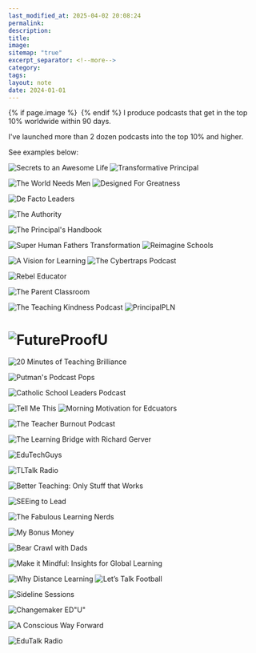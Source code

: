 ```yaml
---
last_modified_at: 2025-04-02 20:08:24
permalink: 
description: 
title: 
image: 
sitemap: "true"
excerpt_separator: <!--more-->
category: 
tags: 
layout: note
date: 2024-01-01
---
```



{% if page.image %} <img src="{{ page.image }}" alt=""> {% endif %}
I produce podcasts that get in the top 10% worldwide within 90 days. 

I've launched more than 2 dozen podcasts into the top 10% and higher. 

See examples below: 

![Secrets to an Awesome Life](https://cdn-images-2.listennotes.com/images/podcasts/s2XMkCe0Qy7/badge/?_gl=1*619bga*_gcl_au*MTMyOTYyNjYzNi4xNzQzNjEzNDExLjM1ODYwODQ3LjE3NDM2MjI1MDAuMTc0MzYyMjQ5OQ..*_ga*MjY5NTI3OTQ2LjE3NDM2MTM0MTE.*_ga_T0PZE2Z7L4*MTc0MzYyMjEyNC4zLjEuMTc0MzYyMjYyNy4zMi4wLjA.)
 ![Transformative Principal](https://cdn-images-2.listennotes.com/images/podcasts/YzmKZBM3DI6/badge/)

 ![The World Needs Men](https://cdn-images-2.listennotes.com/images/podcasts/auQnz6vOf4t/badge/)
 ![Designed For Greatness](https://cdn-images-2.listennotes.com/images/podcasts/aAnrTCYJ64K/badge/)

![De Facto Leaders](https://cdn-images-2.listennotes.com/images/podcasts/k0thoDUYuHV/badge/?_gl=1*1ki0hl7*_gcl_au*MTMyOTYyNjYzNi4xNzQzNjEzNDExLjM1ODYwODQ3LjE3NDM2MjI1MDAuMTc0MzYyMjQ5OQ..*_ga*MjY5NTI3OTQ2LjE3NDM2MTM0MTE.*_ga_T0PZE2Z7L4*MTc0MzYyMjEyNC4zLjEuMTc0MzYyMjUwNi4xLjAuMA..)

 ![The Authority](https://cdn-images-2.listennotes.com/images/podcasts/_Cs5Op6jwFf/badge/)

![The Principal's Handbook](https://cdn-images-2.listennotes.com/images/podcasts/xn1TJGrw_bK/badge/?_gl=1*1c1izwp*_gcl_au*MTMyOTYyNjYzNi4xNzQzNjEzNDEx*_ga*MjY5NTI3OTQ2LjE3NDM2MTM0MTE.*_ga_T0PZE2Z7L4*MTc0MzYyMjEyNC4zLjEuMTc0MzYyMjIzMS41NC4wLjA._)

 ![Super Human Fathers Transformation](https://cdn-images-2.listennotes.com/images/podcasts/riq37xF9ROU/badge/)
 ![Reimagine Schools](https://cdn-images-2.listennotes.com/images/podcasts/1NaBGxLO75S/badge/)

 ![A Vision for Learning](https://cdn-images-2.listennotes.com/images/podcasts/AIrVYfpLxDO/badge/)
 ![The Cybertraps Podcast](https://cdn-images-2.listennotes.com/images/podcasts/UvEwe9jtPZg/badge/)

![Rebel Educator](https://cdn-images-2.listennotes.com/images/podcasts/EZ8NkBXKetb/badge/?_gl=1*15psg3f*_gcl_au*MTMyOTYyNjYzNi4xNzQzNjEzNDExLjM1ODYwODQ3LjE3NDM2MjI1MDAuMTc0MzYyMjQ5OQ..*_ga*MjY5NTI3OTQ2LjE3NDM2MTM0MTE.*_ga_T0PZE2Z7L4*MTc0MzYyMjEyNC4zLjEuMTc0MzYyMjU0MC41OS4wLjA.)

![The Parent Classroom](https://cdn-images-2.listennotes.com/images/podcasts/3Jgaxo2f4Fw/badge/?_gl=1*vfi6z2*_gcl_au*MTMyOTYyNjYzNi4xNzQzNjEzNDExLjM1ODYwODQ3LjE3NDM2MjI1MDAuMTc0MzYyMjg3Nw..*_ga*MjY5NTI3OTQ2LjE3NDM2MTM0MTE.*_ga_T0PZE2Z7L4*MTc0MzYyMjEyNC4zLjEuMTc0MzYyMzA4MC4xNy4wLjA.)

![The Teaching Kindness Podcast](https://cdn-images-2.listennotes.com/images/podcasts/X73eQCqRKU2/badge/?_gl=1*1ayjrif*_gcl_au*MTMyOTYyNjYzNi4xNzQzNjEzNDExLjM1ODYwODQ3LjE3NDM2MjI1MDAuMTc0MzYyMjg3Nw..*_ga*MjY5NTI3OTQ2LjE3NDM2MTM0MTE.*_ga_T0PZE2Z7L4*MTc0MzYyMjEyNC4zLjEuMTc0MzYyMzEyOC42MC4wLjA.)
 ![PrincipalPLN](https://cdn-images-2.listennotes.com/images/podcasts/yNYxIznp-K_/badge/)

# ![FutureProofU](https://cdn-images-2.listennotes.com/images/podcasts/Ud5ITWtX-9c/badge/?_gl=1*16nnxx4*_gcl_au*NTEwNjI4ODI3LjE3MzU4NTg0MDI.*_ga*MTU3MDQ3NzEzNC4xNzI2ODUyMTk4*_ga_T0PZE2Z7L4*MTc0MDYwMTY4OC40OS4xLjE3NDA2MDE3NDQuNC4wLjA.)

 ![20 Minutes of Teaching Brilliance](https://cdn-images-2.listennotes.com/images/podcasts/ElBJs5mfN8-/badge/)

![Putman's Podcast Pops](https://cdn-images-2.listennotes.com/images/podcasts/Jd1y-Zu9C53/badge/?_gl=1*1jdvhhz*_gcl_au*MTMyOTYyNjYzNi4xNzQzNjEzNDEx*_ga*MjY5NTI3OTQ2LjE3NDM2MTM0MTE.*_ga_T0PZE2Z7L4*MTc0MzYxMzQxMS4xLjEuMTc0MzYxMzQxNi41NS4wLjA.)

![Catholic School Leaders Podcast](https://cdn-images-2.listennotes.com/images/podcasts/Nser8d6hRSA/badge/)

![Tell Me This](https://cdn-images-2.listennotes.com/images/podcasts/dirC3Uo1OlH/badge/?_gl=1*1z0fbxn*_gcl_au*MTMyOTYyNjYzNi4xNzQzNjEzNDExLjM1ODYwODQ3LjE3NDM2MjI1MDAuMTc0MzYyMjQ5OQ..*_ga*MjY5NTI3OTQ2LjE3NDM2MTM0MTE.*_ga_T0PZE2Z7L4*MTc0MzYyMjEyNC4zLjEuMTc0MzYyMjY5My41OS4wLjA.)
 ![Morning Motivation for Edcuators](https://cdn-images-2.listennotes.com/images/podcasts/xzpdQLAaIh3/badge/)

![The Teacher Burnout Podcast](https://cdn-images-2.listennotes.com/images/podcasts/VMSClWYi94_/badge/?_gl=1*2kurx8*_gcl_au*MTMyOTYyNjYzNi4xNzQzNjEzNDExLjM1ODYwODQ3LjE3NDM2MjI1MDAuMTc0MzYyMjg3Nw..*_ga*MjY5NTI3OTQ2LjE3NDM2MTM0MTE.*_ga_T0PZE2Z7L4*MTc0MzYyMjEyNC4zLjEuMTc0MzYyMzE1OC4zMC4wLjA.)

![The Learning Bridge with Richard Gerver](https://cdn-images-2.listennotes.com/images/podcasts/yt3XhFpeiZM/badge/?_gl=1*15o6q04*_gcl_au*MTMyOTYyNjYzNi4xNzQzNjEzNDExLjM1ODYwODQ3LjE3NDM2MjI1MDAuMTc0MzYyMjg3Nw..*_ga*MjY5NTI3OTQ2LjE3NDM2MTM0MTE.*_ga_T0PZE2Z7L4*MTc0MzYyMjEyNC4zLjEuMTc0MzYyMzE5My41OS4wLjA.)



![EduTechGuys](https://cdn-images-2.listennotes.com/images/podcasts/67PrjtLTNOK/badge/?_gl=1*vqv10b*_gcl_au*MTMyOTYyNjYzNi4xNzQzNjEzNDExLjM1ODYwODQ3LjE3NDM2MjI1MDAuMTc0MzYyMjQ5OQ..*_ga*MjY5NTI3OTQ2LjE3NDM2MTM0MTE.*_ga_T0PZE2Z7L4*MTc0MzYyMjEyNC4zLjEuMTc0MzYyMjgzMS41OS4wLjA.)


![TLTalk Radio](https://cdn-images-2.listennotes.com/images/podcasts/9bL2NEiZcwz/badge/?_gl=1*zbbnl1*_gcl_au*MTMyOTYyNjYzNi4xNzQzNjEzNDExLjM1ODYwODQ3LjE3NDM2MjI1MDAuMTc0MzYyMjQ5OQ..*_ga*MjY5NTI3OTQ2LjE3NDM2MTM0MTE.*_ga_T0PZE2Z7L4*MTc0MzYyMjEyNC4zLjEuMTc0MzYyMjcyNy4yNS4wLjA.)

 ![Better Teaching: Only Stuff that Works](https://cdn-images-2.listennotes.com/images/podcasts/bmtUPgKM61W/badge/)

![SEEing to Lead](https://cdn-images-2.listennotes.com/images/podcasts/xHPcmbW1ZLK/badge/?_gl=1*1oa24vb*_gcl_au*MTMyOTYyNjYzNi4xNzQzNjEzNDExLjM1ODYwODQ3LjE3NDM2MjI1MDAuMTc0MzYyMjQ5OQ..*_ga*MjY5NTI3OTQ2LjE3NDM2MTM0MTE.*_ga_T0PZE2Z7L4*MTc0MzYyMjEyNC4zLjEuMTc0MzYyMjc1OC41Ny4wLjA.)


![The Fabulous Learning Nerds](https://cdn-images-2.listennotes.com/images/podcasts/A8vi7YEr5_-/badge/?_gl=1*1isx99g*_gcl_au*MTMyOTYyNjYzNi4xNzQzNjEzNDEx*_ga*MjY5NTI3OTQ2LjE3NDM2MTM0MTE.*_ga_T0PZE2Z7L4*MTc0MzYyMjEyNC4zLjEuMTc0MzYyMjQ1OS40OC4wLjA.)

 ![My Bonus Money](https://cdn-images-2.listennotes.com/images/podcasts/hb4gq2J5cWm/badge/)

![Bear Crawl with Dads](https://cdn-images-2.listennotes.com/images/podcasts/3bCK4uqltOR/badge/?_gl=1*8oho1v*_gcl_au*MTMyOTYyNjYzNi4xNzQzNjEzNDExLjM1ODYwODQ3LjE3NDM2MjI1MDAuMTc0MzYyMjg3Nw..*_ga*MjY5NTI3OTQ2LjE3NDM2MTM0MTE.*_ga_T0PZE2Z7L4*MTc0MzYyMjEyNC4zLjEuMTc0MzYyMjg3OC4xMi4wLjA.)

![Make it Mindful: Insights for Global Learning](https://cdn-images-2.listennotes.com/images/podcasts/RC86dmyeUGz/badge/?_gl=1*38x0q4*_gcl_au*MTMyOTYyNjYzNi4xNzQzNjEzNDEx*_ga*MjY5NTI3OTQ2LjE3NDM2MTM0MTE.*_ga_T0PZE2Z7L4*MTc0MzYyMjEyNC4zLjEuMTc0MzYyMjMzNy4yNy4wLjA.)


![Why Distance Learning](https://cdn-images-2.listennotes.com/images/podcasts/QAFp7aHyiEj/badge/?_gl=1*lju77n*_gcl_au*MTMyOTYyNjYzNi4xNzQzNjEzNDEx*_ga*MjY5NTI3OTQ2LjE3NDM2MTM0MTE.*_ga_T0PZE2Z7L4*MTc0MzYyMjEyNC4zLjEuMTc0MzYyMjMwNS41OS4wLjA.)
 ![Let’s Talk Football](https://cdn-images-2.listennotes.com/images/podcasts/H4-dKbnN1Ji/badge/?_gl=1*zfo496*_gcl_au*NTA5MTg3ODkxLjE3Mjg3MzQxODQ.*_ga*MTU0MDczODEyOS4xNzI3OTA2NjA1*_ga_T0PZE2Z7L4*MTczMTM4OTYwMS43LjEuMTczMTM4OTYxNy40NC4wLjA.)

![Sideline Sessions](https://cdn-images-2.listennotes.com/images/podcasts/l_6D0mvh-Yw/badge/?_gl=1*126ckeh*_gcl_au*MTMyOTYyNjYzNi4xNzQzNjEzNDExLjM1ODYwODQ3LjE3NDM2MjI1MDAuMTc0MzYyMjg3Nw..*_ga*MjY5NTI3OTQ2LjE3NDM2MTM0MTE.*_ga_T0PZE2Z7L4*MTc0MzYyMjEyNC4zLjEuMTc0MzYyMjk0Ny41Mi4wLjA.)

![Changemaker ED"U"](https://cdn-images-2.listennotes.com/images/podcasts/yVxYXgT5ert/badge/?_gl=1*19i75sv*_gcl_au*MTMyOTYyNjYzNi4xNzQzNjEzNDExLjM1ODYwODQ3LjE3NDM2MjI1MDAuMTc0MzYyMjg3Nw..*_ga*MjY5NTI3OTQ2LjE3NDM2MTM0MTE.*_ga_T0PZE2Z7L4*MTc0MzYyMjEyNC4zLjEuMTc0MzYyMjk4NS4xNC4wLjA.)

![A Conscious Way Forward](https://cdn-images-2.listennotes.com/images/podcasts/mhfU2NpC8oB/badge/?_gl=1*eqo5ue*_gcl_au*MTMyOTYyNjYzNi4xNzQzNjEzNDExLjM1ODYwODQ3LjE3NDM2MjI1MDAuMTc0MzYyMjg3Nw..*_ga*MjY5NTI3OTQ2LjE3NDM2MTM0MTE.*_ga_T0PZE2Z7L4*MTc0MzYyMjEyNC4zLjEuMTc0MzYyMzA0Ni41MS4wLjA._)

 ![EduTalk Radio](https://cdn-images-2.listennotes.com/images/podcasts/eZ8U09TOEPa/badge/?_gl=1*18lyi2k*_gcl_au*MTY5NDIzNjM2NC4xNzI3ODM5NzA5*_ga*MTU3MDQ3NzEzNC4xNzI2ODUyMTk4*_ga_T0PZE2Z7L4*MTczMjE0MjQyMC4xOC4xLjE3MzIxNDI0MzYuNDQuMC4w)

